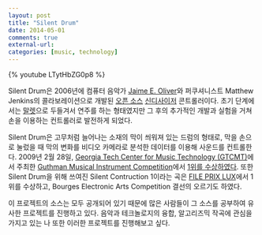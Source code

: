 ```yaml
---
layout: post
title: "Silent Drum"
date: 2014-05-01
comments: true
external-url:
categories: [music, technology]
---
```


{% youtube LTytHbZG0p8 %}

Silent Drum은 2006년에 컴퓨터 음악가 [Jaime E. Oliver](http://www.jaimeoliver.pe/bio)와 퍼쿠셔니스트 Matthew Jenkins의 콜라보레이션으로 개발된 [오픈 소스](http://en.wikipedia.org/wiki/Open_source) [신디사이저](http://en.wikipedia.org/wiki/Synthesizer) 콘트롤러이다. 초기 단계에서는 [말렛](http://en.wikipedia.org/wiki/Mallet)으로 두들겨서 연주를 하는 형태였지만 그 후의 추가적인 개발과 실험을 거쳐 손을 이용하는 컨트롤러로 발전하게 되었다.

<!--more-->

Silent Drum은 고무처럼 늘어나는 소재의 막이 씌워져 있는 드럼의 형태로, 막을 손으로 눌렀을 때 막의 변화를 비디오 카메라로 분석한 데이터를 이용해 사운드를 컨트롤한다. 2009년 2월 28일, [Georgia Tech Center for Music Technology (GTCMT)](http://www.gtcmt.gatech.edu/)에서 주최한 [Guthman Musical Instrument Competition](http://guthman.gatech.edu/)에서 [1위를 수상하였다](http://www.whistle.gatech.edu/archives/09/mar/9/guthman.shtml). 또한 Silent Drum을 위해 쓰여진 Silent Contruction 1이라는 곡은 [FILE PRIX LUX](http://www.fileprixlux.org/awarded-interactive-art.aspx)에서 1위를 수상하고, Bourges Electronic Arts Competition 결선의 오르기도 하였다.

이 프로젝트의 소스는 모두 공개되어 있기 때문에 많은 사람들이 그 소스를 공부하여 유사한 프로젝트를 진행하고 있다. 음악과 테크놀로지의 융합, 알고리즈믹 작곡에 관심을 가지고 있는 나 또한 이러한 프로젝트를 진행해보고 싶다.